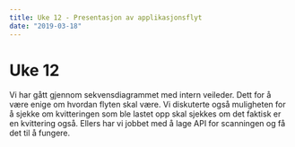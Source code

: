 ```yaml
---
title: Uke 12 - Presentasjon av applikasjonsflyt
date: "2019-03-18"
---
```


# Uke 12

Vi har gått gjennom sekvensdiagrammet med intern veileder. Dett for å være enige om hvordan flyten skal være. Vi diskuterte også muligheten for å sjekke om kvitteringen som ble lastet opp skal sjekkes om det faktisk er en kvittering også. Ellers har vi jobbet med å lage API for scanningen og få det til å fungere.
